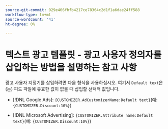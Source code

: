 ```yaml
---
source-git-commit: 029e406fbfb4217ce78364c2d1f1a6dae24ff588
workflow-type: tm+mt
source-wordcount: '41'
ht-degree: 0%

---
```

# 텍스트 광고 템플릿 - 광고 사용자 정의자를 삽입하는 방법을 설명하는 참고 사항

광고 사용자 지정기를 삽입하려면 다음 형식을 사용하십시오. 여기서 `Default text`은(는) 피드 파일에 유효한 값이 없을 때 삽입할 선택적 값입니다.

* [!DNL Google Ads]: `{CUSTOMIZER.AdCustomizerName:Default text}`(예: `{CUSTOMIZER.Discount:10%}`)

* [!DNL Microsoft Advertising]: `{CUSTOMIZER.Attribute name:Default text}`(예: `{CUSTOMIZER.Discount:10%}`)
